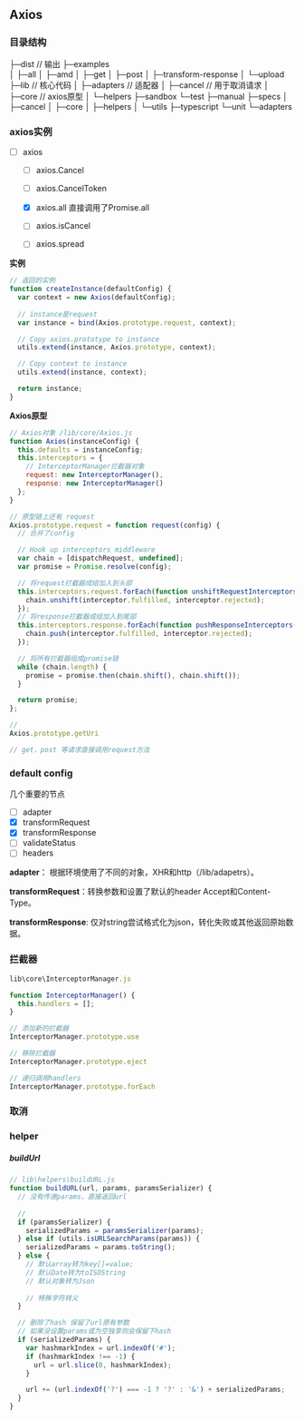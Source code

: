 ## Axios

[axios 0.21.0]: https://github.com/axios/axios.git



### 目录结构


├─dist       // 输出
├─examples  
│  ├─all
│  ├─amd
│  ├─get
│  ├─post
│  ├─transform-response
│  └─upload
├─lib    // 核心代码
│  ├─adapters    // 适配器
│  ├─cancel        // 用于取消请求
│  ├─core    // axios原型
│  └─helpers
├─sandbox
└─test
    ├─manual
    ├─specs
    │  ├─cancel
    │  ├─core
    │  ├─helpers
    │  └─utils
    ├─typescript
    └─unit
        └─adapters



### axios实例

* [ ] axios
  * [ ] axios.Cancel 
  * [ ] axios.CancelToken
  * [x] axios.all 直接调用了Promise.all
  * [ ] axios.isCancel
  * [ ] axios.spread



**实例**

```js
// 返回的实例
function createInstance(defaultConfig) {
  var context = new Axios(defaultConfig);
    
  // instance是request
  var instance = bind(Axios.prototype.request, context);

  // Copy axios.prototype to instance
  utils.extend(instance, Axios.prototype, context);

  // Copy context to instance
  utils.extend(instance, context);

  return instance;
}
```



**Axios原型**

```js
// Axios对象 /lib/core/Axios.js
function Axios(instanceConfig) {
  this.defaults = instanceConfig;
  this.interceptors = {
    // InterceptorManager拦截器对象
    request: new InterceptorManager(),
    response: new InterceptorManager()
  };
}

// 原型链上还有 request
Axios.prototype.request = function request(config) {
  // 合并了config

  // Hook up interceptors middleware
  var chain = [dispatchRequest, undefined];
  var promise = Promise.resolve(config);

  // 将request拦截器成组加入到头部
  this.interceptors.request.forEach(function unshiftRequestInterceptors(interceptor) {
    chain.unshift(interceptor.fulfilled, interceptor.rejected);
  });
  // 将response拦截器成组加入到尾部
  this.interceptors.response.forEach(function pushResponseInterceptors(interceptor) {
    chain.push(interceptor.fulfilled, interceptor.rejected);
  });

  // 将所有拦截器组成promise链
  while (chain.length) {
    promise = promise.then(chain.shift(), chain.shift());
  }

  return promise;
};

//
Axios.prototype.getUri

// get，post 等请求直接调用request方法
```



### default config

几个重要的节点

- [ ] adapter
- [x] transformRequest
- [x] transformResponse
- [ ] validateStatus
- [ ] headers

**adapter**： 根据环境使用了不同的对象，XHR和http（/lib/adapetrs）。

**transformRequest**：转换参数和设置了默认的header Accept和Content-Type。

**transformResponse**: 仅对string尝试格式化为json，转化失败或其他返回原始数据。





### 拦截器

```js
lib\core\InterceptorManager.js

function InterceptorManager() {
  this.handlers = [];
}

// 添加新的拦截器
InterceptorManager.prototype.use

// 移除拦截器
InterceptorManager.prototype.eject

// 递归调用handlers
InterceptorManager.prototype.forEach

```





### 取消





### helper

##### buildUrl

```js
// lib\helpers\buildURL.js
function buildURL(url, params, paramsSerializer) {
  // 没有传递params，直接返回url
  
  //
  if (paramsSerializer) {
    serializedParams = paramsSerializer(params);
  } else if (utils.isURLSearchParams(params)) {
    serializedParams = params.toString();
  } else {
    // 默认array转为key[]=value;
    // 默认Date转为toISOString
    // 默认对象转为Json
      
    // 特殊字符转义
  }

  // 删除了hash 保留了url原有参数
  // 如果没设置params或为空独享则会保留下hash
  if (serializedParams) {
    var hashmarkIndex = url.indexOf('#');
    if (hashmarkIndex !== -1) {
      url = url.slice(0, hashmarkIndex);
    }

    url += (url.indexOf('?') === -1 ? '?' : '&') + serializedParams;
  }
}
```

